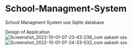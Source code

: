 # School-Managment-System


School Managment System 
use Sqlite database 

Design of Application
![Screenshot_2022-10-01-07-23-43-238_com aakash sss](https://user-images.githubusercontent.com/108126884/204747642-eb3393d5-dd7e-4c11-8d16-29925334b502.jpg)
![Screenshot_2022-10-01-07-24-33-032_com aakash sss](https://user-images.githubusercontent.com/108126884/204747668-66c368d7-aecd-4ed0-8971-9bfb23bd560c.jpg)

